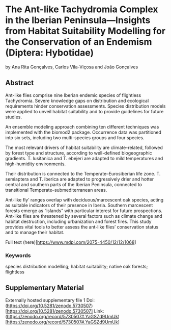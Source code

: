 #  The Ant-like Tachydromia Complex in the Iberian Peninsula—Insights from Habitat Suitability Modelling for the Conservation of an Endemism (Diptera: Hybotidae)       

by Ana Rita Gonçalves, Carlos Vila-Viçosa and João Gonçalves      

## Abstract

Ant-like flies comprise nine Iberian endemic species of flightless Tachydromia. Severe knowledge gaps on distribution and ecological requirements hinder conservation assessments. Species distribution models were applied to unveil habitat suitability and to provide guidelines for future studies. 

An ensemble modeling approach combining ten different techniques was implemented with the biomod2 package. Occurrence data was partitioned into six sets, including two multi-species groups and four species. 

The most relevant drivers of habitat suitability are climate-related, followed by forest type and structure, according to well-defined biogeographic gradients. T. lusitanica and T. ebejeri are adapted to mild temperatures and high-humidity environments. 

Their distribution is connected to the Temperate–Eurosiberian life zone. T. semiaptera and T. iberica are adapted to progressively drier and hotter central and southern parts of the Iberian Peninsula, connected to transitional Temperate–submediterranean areas. 

Ant-like fly’ ranges overlap with deciduous/marcescent oak species, acting as suitable indicators of their presence in Iberia. Southern marcescent forests emerge as “islands” with particular interest for future prospections. Ant-like flies are threatened by several factors such as climate change and habitat destruction, including urbanization and forest fires. This study provides vital tools to better assess the ant-like flies’ conservation status and to manage their habitat.

Full text (here)[https://www.mdpi.com/2075-4450/12/12/1068]
           
### Keywords

species distribution modelling; habitat suitability; native oak forests; flightless      

## Supplementary Material

Externally hosted supplementary file 1
Doi: (https://doi.org/10.5281/zenodo.5730507)[https://doi.org/10.5281/zenodo.5730507]
Link: (https://zenodo.org/record/5730507#.YaGSZd9UmUk)[https://zenodo.org/record/5730507#.YaGSZd9UmUk]